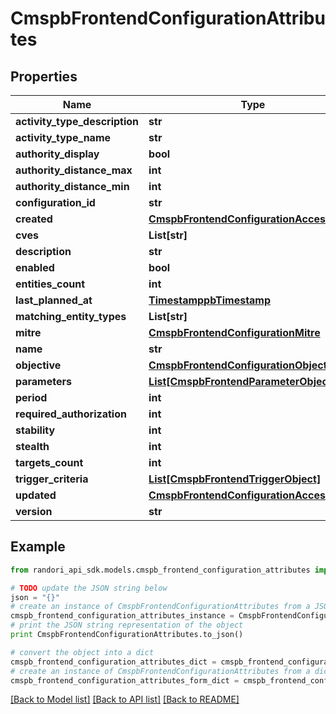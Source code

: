 # CmspbFrontendConfigurationAttributes


## Properties

Name | Type | Description | Notes
------------ | ------------- | ------------- | -------------
**activity_type_description** | **str** |  | [optional] 
**activity_type_name** | **str** |  | [optional] 
**authority_display** | **bool** |  | [optional] 
**authority_distance_max** | **int** |  | [optional] 
**authority_distance_min** | **int** |  | [optional] 
**configuration_id** | **str** |  | [optional] 
**created** | [**CmspbFrontendConfigurationAccessEntry**](CmspbFrontendConfigurationAccessEntry.md) |  | [optional] 
**cves** | **List[str]** |  | [optional] 
**description** | **str** |  | [optional] 
**enabled** | **bool** |  | [optional] 
**entities_count** | **int** |  | [optional] 
**last_planned_at** | [**TimestamppbTimestamp**](TimestamppbTimestamp.md) |  | [optional] 
**matching_entity_types** | **List[str]** |  | [optional] 
**mitre** | [**CmspbFrontendConfigurationMitre**](CmspbFrontendConfigurationMitre.md) |  | [optional] 
**name** | **str** |  | [optional] 
**objective** | [**CmspbFrontendConfigurationObjective**](CmspbFrontendConfigurationObjective.md) |  | [optional] 
**parameters** | [**List[CmspbFrontendParameterObject]**](CmspbFrontendParameterObject.md) |  | [optional] 
**period** | **int** |  | [optional] 
**required_authorization** | **int** |  | [optional] 
**stability** | **int** |  | [optional] 
**stealth** | **int** |  | [optional] 
**targets_count** | **int** |  | [optional] 
**trigger_criteria** | [**List[CmspbFrontendTriggerObject]**](CmspbFrontendTriggerObject.md) |  | [optional] 
**updated** | [**CmspbFrontendConfigurationAccessEntry**](CmspbFrontendConfigurationAccessEntry.md) |  | [optional] 
**version** | **str** |  | [optional] 

## Example

```python
from randori_api_sdk.models.cmspb_frontend_configuration_attributes import CmspbFrontendConfigurationAttributes

# TODO update the JSON string below
json = "{}"
# create an instance of CmspbFrontendConfigurationAttributes from a JSON string
cmspb_frontend_configuration_attributes_instance = CmspbFrontendConfigurationAttributes.from_json(json)
# print the JSON string representation of the object
print CmspbFrontendConfigurationAttributes.to_json()

# convert the object into a dict
cmspb_frontend_configuration_attributes_dict = cmspb_frontend_configuration_attributes_instance.to_dict()
# create an instance of CmspbFrontendConfigurationAttributes from a dict
cmspb_frontend_configuration_attributes_form_dict = cmspb_frontend_configuration_attributes.from_dict(cmspb_frontend_configuration_attributes_dict)
```
[[Back to Model list]](../README.md#documentation-for-models) [[Back to API list]](../README.md#documentation-for-api-endpoints) [[Back to README]](../README.md)


